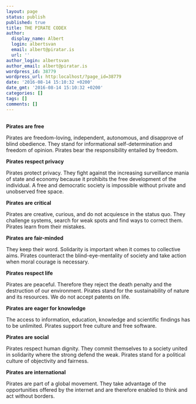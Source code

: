 ```yaml
---
layout: page
status: publish
published: true
title: THE PIRATE CODEX
author:
  display_name: Albert
  login: albertsvan
  email: albert@piratar.is
  url: ''
author_login: albertsvan
author_email: albert@piratar.is
wordpress_id: 38779
wordpress_url: http:localhost/?page_id=38779
date: '2016-08-14 15:10:32 +0200'
date_gmt: '2016-08-14 15:10:32 +0200'
categories: []
tags: []
comments: []
---
```

<h2 class="entry-title"></h2>
<div class="entry">
<p><strong>Pirates are free</strong></p>
<p>Pirates are freedom-loving, independent, autonomous, and disapprove of blind obedience. They stand for informational self-determination and freedom of opinion. Pirates bear the responsibility entailed by freedom.</p>
<p><strong>Pirates respect privacy</strong></p>
<p>Pirates protect privacy. They fight against the increasing surveillance mania of state and economy because it prohibits the free development of the individual. A free and democratic society is impossible without private and unobserved free space.</p>
<p><strong>Pirates are critical</strong></p>
<p>Pirates are creative, curious, and do not acquiesce in the status quo. They challenge systems, search for weak spots and find ways to correct them. Pirates learn from their mistakes.</p>
<p><strong>Pirates are fair-minded</strong></p>
<p>They keep their word. Solidarity is important when it comes to collective aims. Pirates counteract the blind-eye-mentality of society and take action when moral courage is necessary.</p>
<p><strong>Pirates respect life</strong></p>
<p>Pirates are peaceful. Therefore they reject the death penalty and the destruction of our environment. Pirates stand for the sustainability of nature and its resources. We do not accept patents on life.</p>
<p><strong>Pirates are eager for knowledge</strong></p>
<p>The access to information, education, knowledge and scientific findings has to be unlimited. Pirates support free culture and free software.</p>
<p><strong>Pirates are social</strong></p>
<p>Pirates respect human dignity. They commit themselves to a society united in solidarity where the strong defend the weak. Pirates stand for a political culture of objectivity and fairness.</p>
<p><strong>Pirates are international</strong></p>
<p>Pirates are part of a global movement. They take advantage of the opportunities offered by the internet and are therefore enabled to think and act without borders.</p>
</div>
